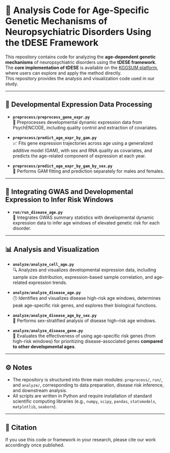 # 🧠 Analysis Code for Age-Specific Genetic Mechanisms of Neuropsychiatric Disorders Using the tDESE Framework

This repository contains code for analyzing the **age-dependent genetic mechanisms** of neuropsychiatric disorders using the **tDESE framework**.  
The **core implementation of tDESE** is available on the [KGGSUM platform](https://pmglab.top/kggsum), where users can explore and apply the method directly.  
This repository provides the analysis and visualization code used in our study.

---

## 🧹 Developmental Expression Data Processing

- **`preprocess/preprocess_gene_expr.py`**  
  🧪 Preprocesses developmental dynamic expression data from PsychENCODE, including quality control and extraction of covariates.

- **`preprocess/predict_age_expr_by_gam.py`**  
  📈 Fits gene expression trajectories across age using a generalized additive model (GAM), with sex and RNA quality as covariates, and predicts the age-related component of expression at each year.

- **`preprocess/predict_age_expr_by_gam_by_sex.py`**  
  🚻 Performs GAM fitting and prediction separately for males and females.

---

## 🔗 Integrating GWAS and Developmental Expression to Infer Risk Windows

- **`run/run_disease_age.py`**  
  🧬 Integrates GWAS summary statistics with developmental dynamic expression data to infer age windows of elevated genetic risk for each disorder.

---

## 📊 Analysis and Visualization

- **`analyze/analyze_cell_age.py`**  
  🔍 Analyzes and visualizes developmental expression data, including sample size distribution, expression-based sample correlation, and age-related expression trends.

- **`analyze/analyze_disease_age.py`**  
  🕒 Identifies and visualizes disease high-risk age windows, determines peak age-specific risk genes, and explores their biological functions.

- **`analyze/analyze_disease_age_by_sex.py`**  
  🚻 Performs sex-stratified analysis of disease high-risk age windows.

- **`analyze/analyze_disease_gene.py`**  
  🎯 Evaluates the effectiveness of using age-specific risk genes (from high-risk windows) for prioritizing disease-associated genes **compared to other developmental ages**.

---

## ⚙️ Notes
- The repository is structured into three main modules: `preprocess/`, `run/`, and `analyze/`, corresponding to data preparation, disease risk inference, and downstream analysis.  
- All scripts are written in Python and require installation of standard scientific computing libraries (e.g., `numpy`, `scipy`, `pandas`, `statsmodels`, `matplotlib`, `seaborn`).

---

## 📖 Citation
If you use this code or framework in your research, please cite our work accordingly once published.
